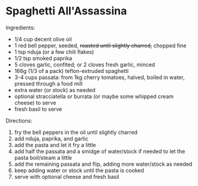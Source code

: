 # Spaghetti All'Assassina 

Ingredients:

* 1/4 cup decent olive oil
* 1 red bell pepper, seeded, ~~roasted until slightly charred,~~ chopped fine
* 1 tsp nduja (or a few chili flakes)
* 1/2 tsp smoked paprika
* 5 cloves garlic, confited; or 2 cloves fresh garlic, minced
* 166g (1/3 of a pack) teflon-extruded spaghetti
* 3-4 cups passata: from 1kg cherry tomatoes, halved, boiled in water, pressed through a food mill
* extra water (or stock) as needed
* optional stracciatella or burrata (or maybe some whipped cream cheese) to serve
* fresh basil to serve

Directions:

1. fry the bell peppers in the oil until slightly charred
2. add nduja, paprika, and garlic
3. add the pasta and let it fry a little
4. add half the passata and a smidge of water/stock if needed to let the pasta boil/steam a little
5. add the remaining passata and flip, adding more water/stock as needed
6. keep adding water or stock until the pasta is cooked 
7. serve with optional cheese and fresh basil
